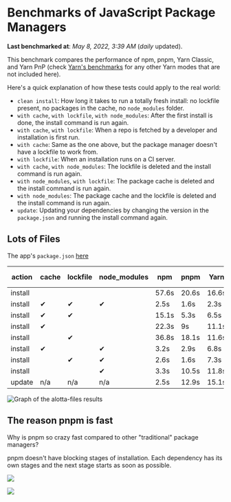 # Benchmarks of JavaScript Package Managers

**Last benchmarked at**: _May 8, 2022, 3:39 AM_ (_daily_ updated).

This benchmark compares the performance of npm, pnpm, Yarn Classic, and Yarn PnP (check [Yarn's benchmarks](https://yarnpkg.com/benchmarks) for any other Yarn modes that are not included here).

Here's a quick explanation of how these tests could apply to the real world:

- `clean install`: How long it takes to run a totally fresh install: no lockfile present, no packages in the cache, no `node_modules` folder.
- `with cache`, `with lockfile`, `with node_modules`: After the first install is done, the install command is run again.
- `with cache`, `with lockfile`: When a repo is fetched by a developer and installation is first run.
- `with cache`: Same as the one above, but the package manager doesn't have a lockfile to work from.
- `with lockfile`: When an installation runs on a CI server.
- `with cache`, `with node_modules`: The lockfile is deleted and the install command is run again.
- `with node_modules`, `with lockfile`: The package cache is deleted and the install command is run again.
- `with node_modules`: The package cache and the lockfile is deleted and the install command is run again.
- `update`: Updating your dependencies by changing the version in the `package.json` and running the install command again.

## Lots of Files

The app's `package.json` [here](https://github.com/pnpm/pnpm.github.io/blob/main/benchmarks/fixtures/alotta-files/package.json)

| action  | cache | lockfile | node_modules| npm | pnpm | Yarn | Yarn PnP |
| ---     | ---   | ---      | ---         | --- | ---  | ---  | ---      |
| install |       |          |             | 57.6s | 20.6s | 16.6s | 23.1s |
| install | ✔     | ✔        | ✔           | 2.5s | 1.6s | 2.3s | n/a |
| install | ✔     | ✔        |             | 15.1s | 5.3s | 6.5s | 1.5s |
| install | ✔     |          |             | 22.3s | 9s | 11.1s | 5.9s |
| install |       | ✔        |             | 36.8s | 18.1s | 11.6s | 17.1s |
| install | ✔     |          | ✔           | 3.2s | 2.9s | 6.8s | n/a |
| install |       | ✔        | ✔           | 2.6s | 1.6s | 7.3s | n/a |
| install |       |          | ✔           | 3.3s | 10.5s | 11.8s | n/a |
| update  | n/a | n/a | n/a | 2.5s | 12.9s | 15.1s | 28.9s |

<img alt="Graph of the alotta-files results" src="/img/benchmarks/alotta-files.svg" />

## The reason pnpm is fast

Why is pnpm so crazy fast compared to other "traditional" package managers?

pnpm doesn't have blocking stages of installation. Each dependency has its own stages and the next stage starts as soon as possible.

![](/img/installation-stages-of-other-pms.png)

![](/img/installation-stages-of-pnpm.jpg)